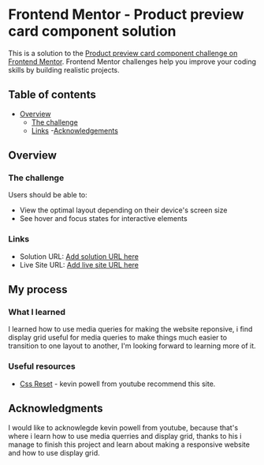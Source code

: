 # Frontend Mentor - Product preview card component solution

This is a solution to the [Product preview card component challenge on Frontend Mentor](https://www.frontendmentor.io/challenges/product-preview-card-component-GO7UmttRfa). Frontend Mentor challenges help you improve your coding skills by building realistic projects.

## Table of contents

- [Overview](#overview)
  - [The challenge](#the-challenge)
  - [Links](#links)
  -[Acknowledgements](#acknowledgments)

## Overview

### The challenge

Users should be able to:

- View the optimal layout depending on their device's screen size
- See hover and focus states for interactive elements

### Links

- Solution URL: [Add solution URL here](https://github.com/cout05/Frontend-Mentor---Product-preview-card-component-solution.git)
- Live Site URL: [Add live site URL here](https://your-live-site-url.com)

## My process

### What I learned

I learned how to use media queries for making the website reponsive, i find display grid useful for media queries to make things much easier to transition to one layout to another, I'm looking forward to learning more of it.

### Useful resources

- [Css Reset](https://www.joshwcomeau.com/css/custom-css-reset/) - kevin powell from youtube recommend this site.

## Acknowledgments

I would like to acknowlegde kevin powell from youtube, because that's where i learn how to use media querries and display grid, thanks to his i manage to finish this project and learn about making a responsive website and how to use display grid.

